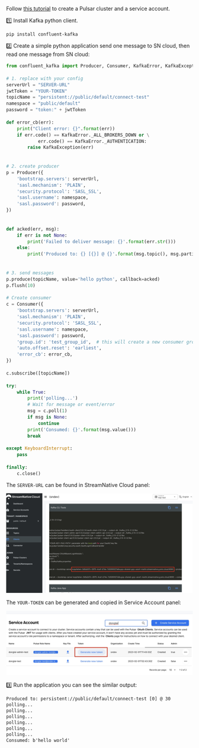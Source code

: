 Follow [this tutorial](https://www.notion.so/streamnativeio/StreamNative-Cloud-for-Kafka-DRAFT-6aa74659b5f5495883beaa88e21eabc6) to create a Pulsar cluster and a service account.

1️⃣ Install Kafka python client.

```shell
pip install confluent-kafka
```

2️⃣ Create a simple python application send one message to SN cloud, then read one message from SN cloud:

```python
from confluent_kafka import Producer, Consumer, KafkaError, KafkaException

# 1. replace with your config
serverUrl = "SERVER-URL"
jwtToken = "YOUR-TOKEN"
topicName = "persistent://public/default/connect-test"
namespace = "public/default"
password = "token:" + jwtToken

def error_cb(err):
    print("Client error: {}".format(err))
    if err.code() == KafkaError._ALL_BROKERS_DOWN or \
            err.code() == KafkaError._AUTHENTICATION:
        raise KafkaException(err)


# 2. create producer
p = Producer({
    'bootstrap.servers': serverUrl,
    'sasl.mechanism': 'PLAIN',
    'security.protocol': 'SASL_SSL',
    'sasl.username': namespace,
    'sasl.password': password,
})


def acked(err, msg):
    if err is not None:
        print('Failed to deliver message: {}'.format(err.str()))
    else:
        print('Produced to: {} [{}] @ {}'.format(msg.topic(), msg.partition(), msg.offset()))


# 3. send messages
p.produce(topicName, value='hello python', callback=acked)
p.flush(10)

# Create consumer
c = Consumer({
    'bootstrap.servers': serverUrl,
    'sasl.mechanism': 'PLAIN',
    'security.protocol': 'SASL_SSL',
    'sasl.username': namespace,
    'sasl.password': password,
    'group.id': 'test_group_id',  # this will create a new consumer group on each invocation.
    'auto.offset.reset': 'earliest',
    'error_cb': error_cb,
})

c.subscribe([topicName])

try:
    while True:
        print('polling...')
        # Wait for message or event/error
        msg = c.poll(1)
        if msg is None:
            continue
        print('Consumed: {}'.format(msg.value()))
        break

except KeyboardInterrupt:
    pass

finally:
    c.close()
```

The `SERVER-URL` can be found in StreamNative Cloud panel:

![](./images/broker-url.jpg)

The `YOUR-TOKEN` can be generated and copied in Service Account panel:

![](./images/token.jpg)


3️⃣ Run the application you can see the similar output:

```
Produced to: persistent://public/default/connect-test [0] @ 30
polling...
polling...
polling...
polling...
polling...
polling...
Consumed: b'hello world'
```